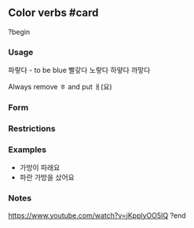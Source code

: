 ## Color verbs #card
?begin
### Usage

파랗다 - to be blue
빨갛다
노랗다
하얗다
까맣다

Always remove ㅎ and put ㅐ(요)

### Form
### Restrictions
### Examples
* 가방이 파래요
* 파란 가방을 샀어요
### Notes
https://www.youtube.com/watch?v=jKpplyOO5IQ
?end
